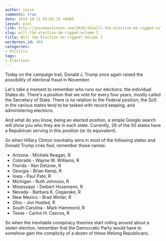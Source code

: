 ```yaml
---
author: jesse
comments: true
date: 2016-10-11 01:03:23 +0000
layout: post
link: http://jessemackinnon.com/2016/10/will-the-election-be-rigged-volume-2/
slug: will-the-election-be-rigged-volume-2
title: Will the Election be rigged? Volume 2
wordpress_id: 444
categories:
- Politics
tags:
- Elections
---
```


Today on the campaign trail, Donald J. Trump once again raised the possibility of electoral fraud in November.

Let's take a moment to remember who runs our elections: the individual States do. There's a position that we vote for every four years, mostly called the Secretary of State. There is no relation to the Federal position; the SoS in the various states tend to be tasked with record keeping, and administering elections.

And what do you know, being an elected position, a simple Google search will show you who they are in each state. Currently, 28 of the 50 states have a Republican serving in this position (or its equivalent).

So when Hillary Clinton inevitably wins in most of the following states and Donald Trump cries foul, remember these names:

<ul class="list--no-bullet">
  <li>Arizona - Michele Reagan, R</li>
  <li>Colorado - Wayne W. Williams, R</li>
  <li>Florida - Ken Detzner, R</li>
  <li>Georgia - Brian Kemp, R</li>
  <li>Iowa - Paul Pate, R</li>
  <li>Michigan - Ruth Johnson, R</li>
  <li>Mississippi - Delbert Hosemann, R</li>
  <li>Nevada - Barbara K. Cegavske, R</li>
  <li>New Mexico - Brad Winter, R</li>
  <li>Ohio - Jon Husted, R</li>
  <li>South Carolina - Mark Hammond, R</li>
  <li>Texas - Carlos H. Cascos, R</li>
</ul>

So when the inevitable conspiracy theories start rolling around about a stolen election, remember that the Democratic Party would have to somehow gain the complicity of a dozen of these lifelong Republicans.
